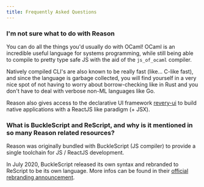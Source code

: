 ```yaml
---
title: Frequently Asked Questions
---
```


### I'm not sure what to do with Reason

You can do all the things you'd usually do with OCaml! OCaml is an incredible useful language for systems programming, while still being able to compile to pretty type safe JS with the aid of the `js_of_ocaml` compiler.

Natively compiled CLI's are also known to be really fast (like... C-like fast), and since the language is garbage collected, you will find yourself in a very nice spot of not having to worry about borrow-checking like in Rust and you don't have to deal with verbose non-ML languages like Go. 

Reason also gives access to the declarative UI framework [revery-ui](https://github.com/revery-ui/revery) to build native applications with a ReactJS like paradigm (+ JSX).

### What is BuckleScript and ReScript, and why is it mentioned in so many Reason related resources?

Reason was originally bundled with BuckleScript (JS compiler) to provide a single toolchain for JS / ReactJS development.

In July 2020, BuckleScript released its own syntax and rebranded to ReScript to be its own language. More infos can be found in their [official rebranding announcement](https://rescript-lang.org/blog/bucklescript-is-rebranding).

